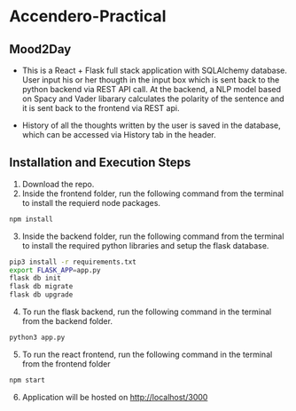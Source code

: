 # Accendero-Practical

## Mood2Day

- This is a React + Flask full stack application with SQLAlchemy database. User input his or her thougth in the input box which is sent back to the python backend via REST API call. At the backend, a NLP model based on Spacy and Vader libarary calculates the polarity of the sentence and it is sent back to the frontend via REST api.

- History of all the thoughts written by the user is saved in the database, which can be accessed via History tab in the header.

## Installation and Execution Steps

1) Download the repo.
2) Inside the frontend folder, run the following command from the terminal to install the requierd node packages.

```bash
npm install
```

3) Inside the backend folder, run the following command from the terminal to install the required python libraries and setup the flask database.

```bash
pip3 install -r requirements.txt
export FLASK_APP=app.py
flask db init
flask db migrate
flask db upgrade
```

4) To run the flask backend, run the following command in the terminal from the backend folder.

```bash
python3 app.py
```

5) To run the react frontend, run the following command in the terminal from the frontend folder

```bash
npm start
```

6) Application will be hosted on <http://localhost/3000>

